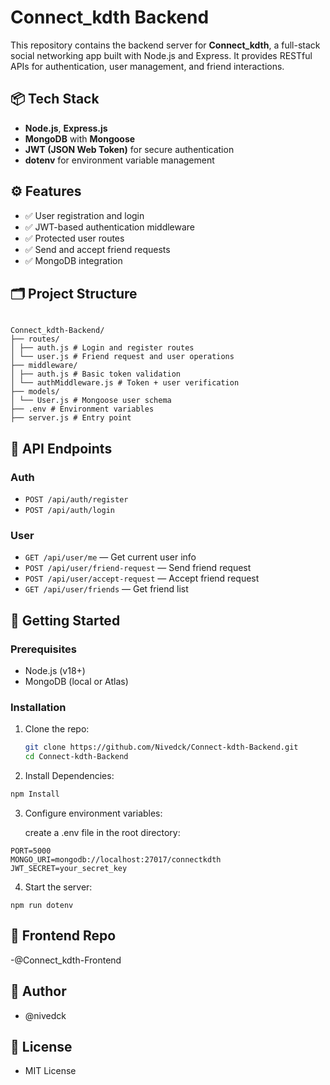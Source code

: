 # Connect_kdth Backend

This repository contains the backend server for **Connect_kdth**, a full-stack social networking app built with Node.js and Express. It provides RESTful APIs for authentication, user management, and friend interactions.

## 📦 Tech Stack

- **Node.js**, **Express.js**
- **MongoDB** with **Mongoose**
- **JWT (JSON Web Token)** for secure authentication
- **dotenv** for environment variable management

## ⚙️ Features

- ✅ User registration and login
- ✅ JWT-based authentication middleware
- ✅ Protected user routes
- ✅ Send and accept friend requests
- ✅ MongoDB integration

## 🗂️ Project Structure

```

Connect_kdth-Backend/
├── routes/
│ ├── auth.js # Login and register routes
│ └── user.js # Friend request and user operations
├── middleware/
│ ├── auth.js # Basic token validation
│ └── authMiddleware.js # Token + user verification
├── models/
│ └── User.js # Mongoose user schema
├── .env # Environment variables
├── server.js # Entry point
```


## 🔐 API Endpoints

### Auth

- `POST /api/auth/register`
- `POST /api/auth/login`

### User

- `GET /api/user/me` — Get current user info  
- `POST /api/user/friend-request` — Send friend request  
- `POST /api/user/accept-request` — Accept friend request  
- `GET /api/user/friends` — Get friend list  

## 🚀 Getting Started

### Prerequisites

- Node.js (v18+)
- MongoDB (local or Atlas)

### Installation

1. Clone the repo:
   ```bash
   git clone https://github.com/Nivedck/Connect-kdth-Backend.git 
   cd Connect-kdth-Backend
   ```
1. Install Dependencies:

```bash
npm Install
```

3. Configure environment variables:

    create a .env file in the root directory:
```
PORT=5000
MONGO_URI=mongodb://localhost:27017/connectkdth
JWT_SECRET=your_secret_key

```

4. Start the server:

```
npm run dotenv
```
## 🔗 Frontend Repo

-@Connect_kdth-Frontend

## 👤 Author
- @nivedck

## 🪪 License
- MIT License